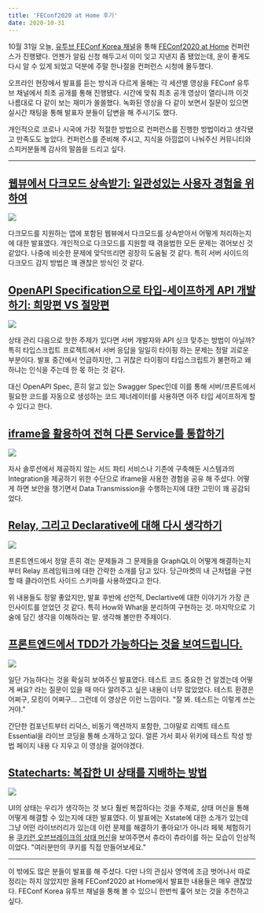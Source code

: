 ```yaml
---
title: 'FEConf2020 at Home 후기'
date: 2020-10-31
---
```


10월 31일 오늘, [유투브 FEConf Korea 채널](https://www.youtube.com/channel/UCWEzfYIpFBIG5jh6laXC6hA)을 통해 [FEConf2020 at Home](https://2020.feconf.kr/) 컨퍼런스가 진행됐다. 언젠가 알림 신청 해두고서 이미 잊고 지낸지 좀 됐었는데, 운이 좋게도 다시 알 수 있게 되었고 덕분에 주말 한나절을 컨퍼런스 시청에 몰두했다.

오프라인 현장에서 발표를 듣는 방식과 다르게 올해는 각 세션별 영상을 FEConf 유투브 채널에서 최초 공개를 통해 진행됐다. 시간에 맞춰 최초 공개 영상이 열리니까 이것 나름대로 다 같이 보는 재미가 쏠쏠했다. 녹화된 영상을 다 같이 보면서 질문이 있으면 실시간 채팅을 통해 발표자 분들이 답변을 해 주시기도 했다.

개인적으로 코로나 시국에 가장 적절한 방법으로 컨퍼런스를 진행한 방법이라고 생각됐고 만족도도 높았다. 컨퍼런스를 준비해 주시고, 지식을 아낌없이 나눠주신 커뮤니티와 스피커분들께 감사의 말씀을 드리고 싶다.

---

## **[웹뷰에서 다크모드 상속받기: 일관성있는 사용자 경험을 위하여](https://www.youtube.com/watch?v=ElsZ-v4Ow08)**

![](https://i.ytimg.com/vi/ElsZ-v4Ow08/hqdefault.jpg)

다크모드를 지원하는 앱에 포함된 웹뷰에서 다크모드를 상속받아서 어떻게 처리하는지에 대한 발표였다. 개인적으로 다크모드를 지원할 때 겪을법한 모든 문제는 겪어보신 것 같았다. 나중에 비슷한 문제에 맞닥뜨리면 굉장히 도움될 것 같다. 특히 서버 사이드의 다크모드 감지 방법은 꽤 괜찮은 방식인 것 같다.

## [OpenAPI Specification으로 타입-세이프하게 API 개발하기: 희망편 VS 절망편](https://www.youtube.com/watch?v=J4JHLESAiFk)

![](https://i.ytimg.com/vi/J4JHLESAiFk/hqdefault.jpg)

상태 관리 다음으로 핫한 주제가 있다면 서버 개발자와 API 싱크 맞추는 방법이 아닐까? 특히 타입스크립트 프로젝트에서 서버 응답을 일일히 타이핑 하는 문제는 정말 괴로운 부분이다. 발표 중간에서 언급하지만, 그 귀찮은 타이핑이 타입스크립트가 불편하고 왜 하냐는 인식을 주는데 한 몫 하는 것 같다.

대신 OpenAPI Spec, 흔히 알고 있는 Swagger Spec인데 이를 통해 서버/프론트에서 필요한 코드를 자동으로 생성하는 코드 제너레이터를 사용하면 아주 타입 세이프하게 할 수 있다고 한다.

## [iframe을 활용하여 전혀 다른 Service를 통합하기](https://www.youtube.com/watch?v=kZO5PEypjVg)

![](https://i.ytimg.com/vi/kZO5PEypjVg/hqdefault.jpg)

자사 솔루션에서 제공하지 않는 서드 파티 서비스나 기존에 구축해둔 시스템과의 Integration을 제공하기 위한 수단으로 iframe을 사용한 경험을 공유 해 주셨다. 어떻게 하면 보안을 챙기면서 Data Transmission을 수행하는지에 대한 고민이 꽤 공감되었다.

## [Relay, 그리고 Declarative에 대해 다시 생각하기](https://www.youtube.com/watch?v=YP7d9ae%5FVzI)

![](https://i.ytimg.com/vi/YP7d9ae_VzI/hqdefault.jpg)

프론트엔드에서 정말 흔히 겪는 문제들과 그 문제들을 GraphQL이 어떻게 해결하는지부터 Relay 프레임워크에 대한 간략한 소개를 담고 있다. 당근마켓의 내 근처탭을 구현할 때 클라이언트 사이드 스키마를 사용하였다고 한다.

위 내용들도 정말 좋았지만, 발표 후반에 선언적, Declartive에 대한 이야기가 가장 큰 인사이트를 얻었던 것 같다. 특히 How와 What을 분리하여 구현하는 것. 마지막으로 기술에 담긴 생각을 이해하라는 말. 생각해 볼만한 주제이다.

## [프론트엔드에서 TDD가 가능하다는 것을 보여드립니다.](https://www.youtube.com/watch?v=L1dtkLeIz-M)

![](https://i.ytimg.com/vi/L1dtkLeIz-M/hqdefault.jpg)

일단 가능하다는 것을 확실히 보여주신 발표였다. 테스트 코드 중요한 건 알겠는데 어떻게 써요? 라는 질문이 있을 때 마다 알려주고 싶은 내용이 너무 많았었다. 테스트 환경은 어쩌구, 모킹이 어쩌구... 그런데 이 영상은 이런 느낌이다. "잘 봐. 테스트는 이렇게 쓰는거야."

간단한 컴포넌트부터 리덕스, 비동기 액션까지 포함한, 그야말로 리액트 테스트 Essential을 라이브 코딩을 통해 소개하고 있다. 얼른 가서 회사 위키에 테스트 작성 방법 페이지 내용 다 지우고 이 영상을 걸어야겠다.

## [Statecharts: 복잡한 UI 상태를 지배하는 방법](https://www.youtube.com/watch?v=Hv%5FPhrfwerQ)

![](https://i.ytimg.com/vi/Hv_PhrfwerQ/hqdefault.jpg)

UI의 상태는 우리가 생각하는 것 보다 훨씬 복잡하다는 것을 주제로, 상태 머신을 통해 어떻게 해결할 수 있는지에 대한 발표였다. 이 발표에는 Xstate에 대한 소개가 있는데 그냥 어떤 라이브러리가 있는데 이런 문제를 해결하기 좋아요!가 아니라 페북 체험하기 용 [쿠키런 오븐브레이크의 상태 머신](https://xstate.js.org/viz/?gist=f33cf8cdb61bada27cb2df72bfa295ba)을 보여주면서 츄라이 츄라이를 하는 모습이 인상적이었다. "여러분만의 쿠키를 직접 만들어보세요."

---

이 밖에도 많은 분들이 발표를 해 주셨다. 다만 나의 관심사 영역에 조금 벗어나서 따로 정리는 하지 않았지만 올해 FEConf2020 at Home에서 발표한 내용들은 매우 괜찮았다. FEConf Korea 유투브 채널을 통해 볼 수 있으니 한번씩 훑어 보는 것을 추천하고 싶다.

